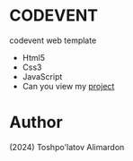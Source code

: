 # CODEVENT
codevent web template

- Html5
- Css3 
- JavaScript
- Can you view my [project](https://codevent-uz.netlify.app/)

# Author 
(2024) Toshpo'latov Alimardon
